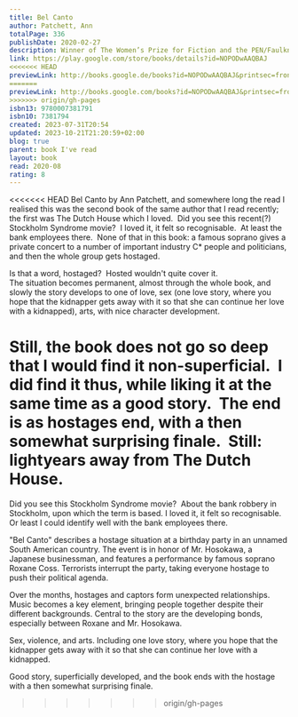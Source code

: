 ```yaml
---  
title: Bel Canto  
author: Patchett, Ann  
totalPage: 336  
publishDate: 2020-02-27  
description: Winner of The Women’s Prize for Fiction and the PEN/Faulkner Award for Fiction. The poignant – and at times very funny – novel from the author of The Dutch House and Commonwealth.  
link: https://play.google.com/store/books/details?id=NOPODwAAQBAJ  
<<<<<<< HEAD
previewLink: http://books.google.de/books?id=NOPODwAAQBAJ&printsec=frontcover&dq=Ann+Patchett,+Bel+Canto&hl=&as_pt=BOOKS&cd=1&source=gbs_api  
=======
previewLink: http://books.google.com/books?id=NOPODwAAQBAJ&printsec=frontcover&dq=Ann+Patchett,+Bel+Canto&hl=&as_pt=BOOKS&cd=1&source=gbs_api  
>>>>>>> origin/gh-pages
isbn13: 9780007381791  
isbn10: 7381794  
created: 2023-07-31T20:54  
updated: 2023-10-21T21:20:59+02:00  
blog: true  
parent: book I've read  
layout: book  
read: 2020-08  
rating: 8  
---  
```

  
<<<<<<< HEAD
Bel Canto by Ann Patchett, and somewhere long the read I realised this was the second book of the same author that I read recently; the first was The Dutch House which I loved.  Did you see this recent(?) Stockholm Syndrome movie?  I loved it, it felt so recognisable.  At least the bank employees there.  None of that in this book: a famous soprano gives a private concert to a number of important industry C* people and politicians, and then the whole group gets hostaged.  
  
Is that a word, hostaged?  Hosted wouldn't quite cover it.    
The situation becomes permanent, almost through the whole book, and slowly the story develops to one of love, sex (one love story, where you hope that the kidnapper gets away with it so that she can continue her love with a kidnapped), arts, with nice character development.    
  
Still, the book does not go so deep that I would find it non-superficial.  I did find it thus, while liking it at the same time as a good story.  The end is as hostages end, with a then somewhat surprising finale.  Still: lightyears away from The Dutch House.
=======
Did you see this Stockholm Syndrome movie?  About the bank robbery in Stockholm, upon which the term is based.  I loved it, it felt so recognisable.  Or least I could identify well with the bank employees there.    
  
"Bel Canto" describes a hostage situation at a birthday party in an unnamed South American country. The event is in honor of Mr. Hosokawa, a Japanese businessman, and features a performance by famous soprano Roxane Coss. Terrorists interrupt the party, taking everyone hostage to push their political agenda.  
  
Over the months, hostages and captors form unexpected relationships. Music becomes a key element, bringing people together despite their different backgrounds. Central to the story are the developing bonds, especially between Roxane and Mr. Hosokawa.  
  
Sex, violence, and arts. Including one love story, where you hope that the kidnapper gets away with it so that she can continue her love with a kidnapped.  
  
Good story, superficially developed, and the book ends with the hostage with a then somewhat surprising finale. 
>>>>>>> origin/gh-pages
